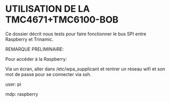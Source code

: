 # UTILISATION DE LA TMC4671+TMC6100-BOB

Ce dossier décrit nous tests pour faire fonctionner le bus SPI entre Raspberry et Trinamic.

REMARQUE PRELIMINAIRE:

Pour accéder à la Raspberry:

Via un écran, aller dans /etc/wpa_supplicant et rentrer un réseau wifi et son mot de passe pour se connecter via ssh. 

user: pi

mdp: raspberry




